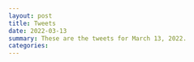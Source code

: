 ```yaml
---
layout: post
title: Tweets
date: 2022-03-13
summary: These are the tweets for March 13, 2022.
categories:
---
```


